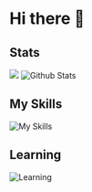 # Hi there 👋

## Stats

![](https://komarev.com/ghpvc/?username=DevShubam&color=blue)
![Github Stats](https://github-readme-stats.vercel.app/api?username=devshubam&show_icons=true&theme=tokyonight)

## My Skills
![My Skills](https://skillicons.dev/icons?i=html,css,github,gitlab,vscode)

## Learning
![Learning](https://skillicons.dev/icons?i=js,c,cpp,java)

